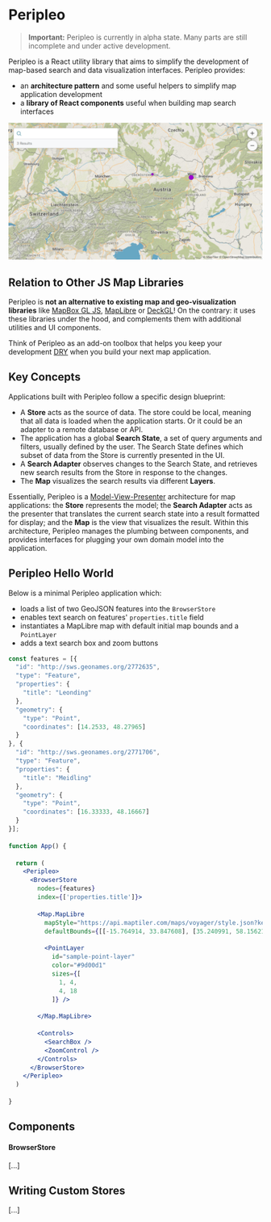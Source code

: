 # Peripleo

> __Important:__ Peripleo is currently in alpha state. Many parts are still incomplete and under active development.

Peripleo is a React utility library that aims to simplify the development of map-based search and data visualization interfaces. Peripleo provides:

- an __architecture pattern__ and some useful helpers to simplify map application development
- a __library of React components__ useful when building map search interfaces

![An example screenshot of a Peripleo map](peripleo.jpg)

## Relation to Other JS Map Libraries

Peripleo is __not an alternative to existing map and geo-visualization libraries__ like [MapBox GL JS](https://www.mapbox.com/mapbox-gljs), [MapLibre](https://maplibre.org/) or [DeckGL](https://deck.gl/)! On the contrary: it uses these libraries under the hood, and complements them with additional utilities and UI components.

Think of Peripleo as an add-on toolbox that helps you keep your development [DRY](https://en.wikipedia.org/wiki/Don%27t_repeat_yourself) when you build your next map application.

## Key Concepts

Applications built with Peripleo follow a specific design blueprint: 

- A __Store__ acts as the source of data. The store could be local, meaning that all data is loaded when the application starts. Or it could be an adapter to a remote database or API.
- The application has a global __Search State__, a set of query arguments and filters, usually defined by the user. The Search State defines which subset of data from the Store is currently presented in the UI.
- A __Search Adapter__ observes changes to the Search State, and retrieves new search results from the Store in response to the changes.
- The __Map__ visualizes the search results via different __Layers__.

Essentially, Peripleo is a [Model-View-Presenter](https://en.wikipedia.org/wiki/Model%E2%80%93view%E2%80%93presenter)
architecture for map applications: the __Store__ represents the model; the __Search Adapter__ acts as the presenter that translates the current search state into a result formatted for display; and the __Map__ is the view that visualizes the result. Within this architecture, Peripleo manages the plumbing between components, and provides interfaces for plugging  your own domain model into the application.

## Peripleo Hello World

Below is a minimal Peripleo application which:

- loads a list of two GeoJSON features into the `BrowserStore`
- enables text search on features' `properties.title` field
- instantiates a MapLibre map with default initial map bounds and a `PointLayer`
- adds a text search box and zoom buttons

```jsx
const features = [{
  "id": "http://sws.geonames.org/2772635",
  "type": "Feature",
  "properties": {
    "title": "Leonding"
  },
  "geometry": {
    "type": "Point",
    "coordinates": [14.2533, 48.27965]
  }
}, {
  "id": "http://sws.geonames.org/2771706",
  "type": "Feature",
  "properties": {
    "title": "Meidling"
  },
  "geometry": {
    "type": "Point",
    "coordinates": [16.33333, 48.16667]
  } 
}];

function App() {

  return (
    <Peripleo>
      <BrowserStore 
        nodes={features}
        index={['properties.title']}>

        <Map.MapLibre
          mapStyle="https://api.maptiler.com/maps/voyager/style.json?key={your-api-key}"
          defaultBounds={[[-15.764914, 33.847608], [35.240991, 58.156214]]}>

          <PointLayer 
            id="sample-point-layer"
            color="#9d00d1" 
            sizes={[
              1, 4,
              4, 18
            ]} />

        </Map.MapLibre>

        <Controls>
          <SearchBox />
          <ZoomControl />
        </Controls>
      </BrowserStore>
    </Peripleo>
  )

}
```

## Components

#### BrowserStore

[...]

## Writing Custom Stores

[...]



